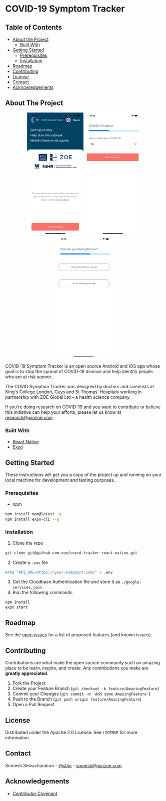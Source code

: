 # COVID-19 Symptom Tracker

## Table of Contents

* [About the Project](#about-the-project)
  * [Built With](#built-with)
* [Getting Started](#getting-started)
  * [Prerequisites](#prerequisites)
  * [Installation](#installation)
* [Roadmap](#roadmap)
* [Contributing](#contributing)
* [License](#license)
* [Contact](#contact)
* [Acknowledgements](#acknowledgements)

## About The Project

<p float="left" align="middle">
  <img src="images/screenshot_1.png" width="180" />
  <img src="images/screenshot_2.png" width="180" />
  <img src="images/screenshot_3.png" width="180" />
</p>

COVID-19 Symptom Tracker is an open source Android and iOS app whose goal is to stop the spread of COVID-19 disease and help identify people who are at risk sooner.

The COVID Symptom Tracker was designed by doctors and scientists at King's College London, Guys and St Thomas’ Hospitals working in partnership with ZOE Global Ltd – a health science company.

If you're doing research on COVID-19 and you want to contribute or believe this initiative can help your efforts, please let us know at research@joinzoe.com


### Built With
* [React Native](https://reactnative.dev)
* [Expo](https://expo.io)

## Getting Started

These instructions will get you a copy of the project up and running on your local machine for development and testing purposes.

### Prerequisites

* npm
```sh
npm install npm@latest -g
npm install expo-cli --g
```

### Installation

1. Clone the repo
```sh
git clone git@github.com:zoe/covid-tracker-react-native.git
```
2. Create a `.env` file
```sh
echo "API_URL=https://your-endpoint.com/" > .env
```
3. Get the Cloudbase Authentication file and store it as `./google-services.json`
4. Run the following commands
```JS
npm install
expo start
```

## Roadmap

See the [open issues](https://github.com/zoe/covid-tracker-react-native/issues) for a list of proposed features (and known issues).

## Contributing

Contributions are what make the open source community such an amazing place to be learn, inspire, and create. Any contributions you make are **greatly appreciated**.

1. Fork the Project
2. Create your Feature Branch (`git checkout -b feature/AmazingFeature`)
3. Commit your Changes (`git commit -m 'Add some AmazingFeature'`)
4. Push to the Branch (`git push origin feature/AmazingFeature`)
5. Open a Pull Request

## License

Distributed under the Apache 2.0 License. See `LICENSE` for more information.

## Contact

Somesh Selvachandran - [@s0m](https://twitter.com/s0m) - somesh@joinzoe.com

## Acknowledgements
* [Contributor Covenant](https://www.contributor-covenant.org)
